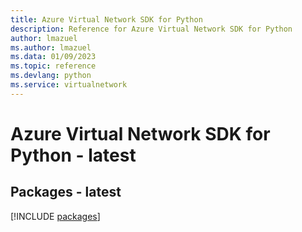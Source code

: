 ```yaml
---
title: Azure Virtual Network SDK for Python
description: Reference for Azure Virtual Network SDK for Python
author: lmazuel
ms.author: lmazuel
ms.data: 01/09/2023
ms.topic: reference
ms.devlang: python
ms.service: virtualnetwork
---
```

# Azure Virtual Network SDK for Python - latest
## Packages - latest
[!INCLUDE [packages](virtual-network-index.md)]